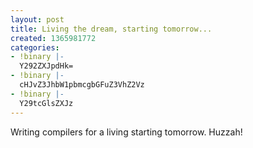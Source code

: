 ```yaml
---
layout: post
title: Living the dream, starting tomorrow...
created: 1365981772
categories:
- !binary |-
  Y292ZXJpdHk=
- !binary |-
  cHJvZ3JhbW1pbmcgbGFuZ3VhZ2Vz
- !binary |-
  Y29tcGlsZXJz
---
```

Writing compilers for a living starting tomorrow. Huzzah!
